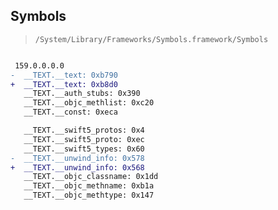 ## Symbols

> `/System/Library/Frameworks/Symbols.framework/Symbols`

```diff

 159.0.0.0.0
-  __TEXT.__text: 0xb790
+  __TEXT.__text: 0xb8d0
   __TEXT.__auth_stubs: 0x390
   __TEXT.__objc_methlist: 0xc20
   __TEXT.__const: 0xeca

   __TEXT.__swift5_protos: 0x4
   __TEXT.__swift5_proto: 0xec
   __TEXT.__swift5_types: 0x60
-  __TEXT.__unwind_info: 0x578
+  __TEXT.__unwind_info: 0x568
   __TEXT.__objc_classname: 0x1dd
   __TEXT.__objc_methname: 0xb1a
   __TEXT.__objc_methtype: 0x147

```
